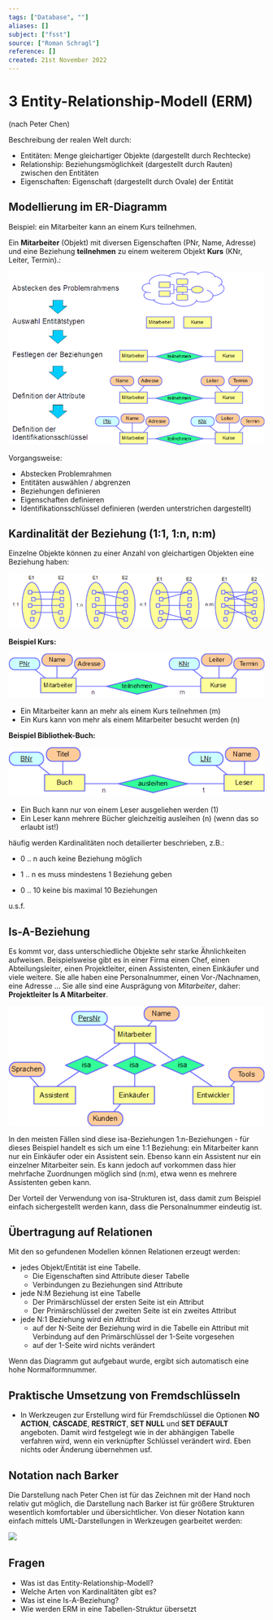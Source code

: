 ```yaml
---
tags: ["Database", ""]
aliases: []
subject: ["fsst"]
source: ["Roman Schragl"]
reference: []
created: 21st November 2022
---
```


# 3 Entity-Relationship-Modell (ERM)

(nach Peter Chen)

Beschreibung der realen Welt durch:

- Entitäten: Menge gleichartiger Objekte (dargestellt durch Rechtecke)
- Relationship: Beziehungsmöglichkeit (dargestellt durch Rauten) zwischen den Entitäten
- Eigenschaften: Eigenschaft (dargestellt durch Ovale) der Entität

## Modellierung im ER-Diagramm

Beispiel: ein Mitarbeiter kann an einem Kurs teilnehmen.

Ein **Mitarbeiter** (Objekt) mit diversen Eigenschaften (PNr, Name, Adresse) und eine Beziehung **teilnehmen** zu einem weiterem Objekt **Kurs** (KNr, Leiter, Termin).:

![](bilder/ERD_Einf_02.png)

Vorgangsweise:

- Abstecken Problemrahmen
- Entitäten auswählen / abgrenzen
- Beziehungen definieren
- Eigenschaften definieren
- Identifikationsschlüssel definieren (werden unterstrichen dargestellt)

## Kardinalität der Beziehung (1:1, 1:n, n:m)

Einzelne Objekte können zu einer Anzahl von gleichartigen Objekten eine Beziehung haben:

![Kardinalitäten](bilder/Kardinalitaet_.png)

**Beispiel Kurs:**

![Kardinalität Uni-Beispiel](bilder/ERD_EinfKardinalitaet_01.png)

- Ein Mitarbeiter kann an mehr als einem Kurs teilnehmen (m)
- Ein Kurs kann von mehr als einem Mitarbeiter besucht werden (n)

**Beispiel Bibliothek-Buch:**

![Kardinalität Bibliothek](bilder/ERD_EinfKardinalitaet_02.png)

- Ein Buch kann nur von einem Leser ausgeliehen werden (1)
- Ein Leser kann mehrere Bücher gleichzeitig ausleihen (n) (wenn das so erlaubt ist!)

häufig werden Kardinalitäten noch detailierter beschrieben, z.B.:

- 0 .. n auch keine Beziehung möglich

- 1 .. n es muss mindestens 1 Beziehung geben

- 0 .. 10 keine bis maximal 10 Beziehungen

u.s.f.

## Is-A-Beziehung

Es kommt vor, dass unterschiedliche Objekte sehr starke Ähnlichkeiten aufweisen. Beispielsweise gibt es in einer Firma einen Chef, einen Abteilungsleiter, einen Projektleiter, einen Assistenten, einen Einkäufer und viele weitere. Sie alle haben eine Personalnummer, einen Vor-/Nachnamen, eine Adresse ...
Sie alle sind eine Ausprägung von *Mitarbeiter*, daher: **Projektleiter Is A Mitarbeiter**.

![Is-A-Beziehung](bilder/ERD_IsA.png)

In den meisten Fällen sind diese isa-Beziehungen 1:n-Beziehungen - für dieses Beispiel handelt es sich um eine 1:1 Beziehung: ein Mitarbeiter kann nur ein Einkäufer oder ein Assistent sein. Ebenso kann ein Assistent nur ein einzelner Mitarbeiter sein. Es kann jedoch auf vorkommen dass hier mehrfache Zuordnungen möglich sind (n:m), etwa wenn es mehrere Assistenten geben kann.

Der Vorteil der Verwendung von isa-Strukturen ist, dass damit zum Beispiel einfach sichergestellt werden kann, dass die Personalnummer eindeutig ist.

## Übertragung auf Relationen

Mit den so gefundenen Modellen können Relationen erzeugt werden:

- jedes Objekt/Entität ist eine Tabelle.
  - Die Eigenschaften sind Attribute dieser Tabelle
  - Verbindungen zu Beziehungen sind Attribute
- jede N:M Beziehung ist eine Tabelle
  - Der Primärschlüssel der ersten Seite ist ein Attribut
  - Der Primärschlüssel der zweiten Seite ist ein zweites Attribut
- jede N:1 Beziehung wird ein Attribut
  - auf der N-Seite der Beziehung wird in die Tabelle ein Attribut mit Verbindung auf den Primärschlüssel der 1-Seite vorgesehen
  - auf der 1-Seite wird nichts verändert

Wenn das Diagramm gut aufgebaut wurde, ergibt sich automatisch eine hohe Normalformnummer.

## Praktische Umsetzung von Fremdschlüsseln

- In Werkzeugen zur Erstellung wird für Fremdschlüssel die Optionen **NO ACTION**, **CASCADE**, **RESTRICT**, **SET NULL** und **SET DEFAULT** angeboten. Damit wird festgelegt wie in der abhängigen Tabelle verfahren wird, wenn ein verknüpfter Schlüssel verändert wird. Eben nichts oder Änderung übernehmen usf.

## Notation nach Barker

Die Darstellung nach Peter Chen ist für das Zeichnen mit der Hand noch relativ gut möglich, die Darstellung nach Barker ist für größere Strukturen wesentlich komfortabler und übersichtlicher. Von dieser Notation kann einfach mittels UML-Darstellungen in Werkzeugen gearbeitet werden:

![](C:\Daten\Skripten\Informatik\DB\bilder\ERD_Barker.png)

## Fragen

- Was ist das Entity-Relationship-Modell?
- Welche Arten von Kardinalitäten gibt es?
- Was ist eine Is-A-Beziehung?
- Wie werden ERM in eine Tabellen-Struktur übersetzt